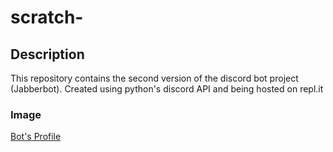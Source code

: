 # scratch-

## Description  

  This repository contains the second version of the discord bot project (Jabberbot). 
  Created using python's discord API and being hosted on repl.it  
  
### Image  

  [Bot's Profile](https://cdn.discordapp.com/avatars/711514506978918440/3fcbfe6b9eb8ff4ca342bed9a33ff0e2.webp?size=80)
